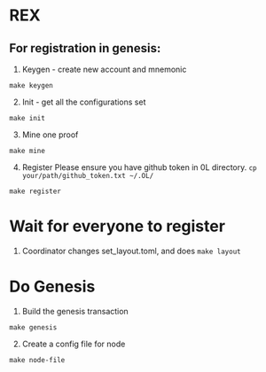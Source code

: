 
# REX

## For registration in genesis:
1. Keygen - create new account and mnemonic

```
make keygen
```

2. Init - get all the configurations set

```
make init
```

3. Mine one proof

```
make mine
```

4. Register
Please ensure you have github token in 0L directory. `cp your/path/github_token.txt ~/.OL/`

```
make register
```

# Wait for everyone to register

1. Coordinator changes set_layout.toml, and does `make layout`

# Do Genesis
1. Build the genesis transaction
```
make genesis
```

2. Create a config file for node
```
make node-file
```
